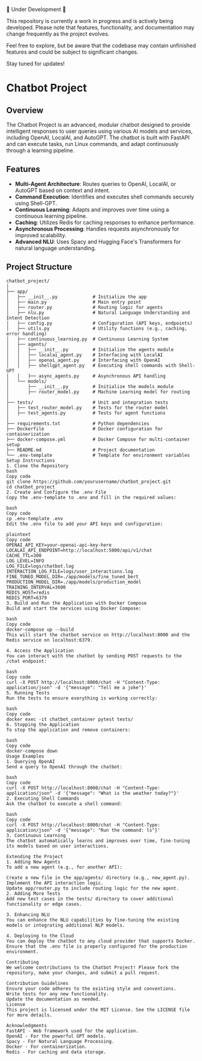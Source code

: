 🚧 Under Development 🚧

This repository is currently a work in progress and is actively being developed. Please note that features, functionality, and documentation may change frequently as the project evolves.

Feel free to explore, but be aware that the codebase may contain unfinished features and could be subject to significant changes.

Stay tuned for updates!



# Chatbot Project

## Overview

The Chatbot Project is an advanced, modular chatbot designed to provide intelligent responses to user queries using various AI models and services, including OpenAI, LocalAI, and AutoGPT. The chatbot is built with FastAPI and can execute tasks, run Linux commands, and adapt continuously through a learning pipeline.

## Features

- **Multi-Agent Architecture**: Routes queries to OpenAI, LocalAI, or AutoGPT based on context and intent.
- **Command Execution**: Identifies and executes shell commands securely using Shell-GPT.
- **Continuous Learning**: Adapts and improves over time using a continuous learning pipeline.
- **Caching**: Utilizes Redis for caching responses to enhance performance.
- **Asynchronous Processing**: Handles requests asynchronously for improved scalability.
- **Advanced NLU**: Uses Spacy and Hugging Face's Transformers for natural language understanding.

## Project Structure

```plaintext
chatbot_project/
│
├── app/
│   ├── __init__.py             # Initialize the app
│   ├── main.py                 # Main entry point
│   ├── router.py               # Routing logic for agents
│   ├── nlu.py                  # Natural Language Understanding and Intent Detection
│   ├── config.py               # Configuration (API keys, endpoints)
│   ├── utils.py                # Utility functions (e.g., caching, error handling)
│   ├── continuous_learning.py  # Continuous Learning System
│   ├── agents/
│   │   ├── __init__.py         # Initialize the agents module
│   │   ├── localai_agent.py    # Interfacing with LocalAI
│   │   ├── openai_agent.py     # Interfacing with OpenAI
│   │   ├── shellgpt_agent.py   # Executing shell commands with Shell-GPT
│   │   ├── async_agents.py     # Asynchronous API handling
│   └── models/
│       ├── __init__.py         # Initialize the models module
│       ├── router_model.py     # Machine Learning model for routing
│
├── tests/                      # Unit and integration tests
│   ├── test_router_model.py    # Tests for the router model
│   ├── test_agents.py          # Tests for agent functions
│
├── requirements.txt            # Python dependencies
├── Dockerfile                  # Docker configuration for containerization
├── docker-compose.yml          # Docker Compose for multi-container setup
├── README.md                   # Project documentation
└── .env-template               # Template for environment variables
Setup Instructions
1. Clone the Repository
bash
Copy code
git clone https://github.com/yourusername/chatbot_project.git
cd chatbot_project
2. Create and Configure the .env File
Copy the .env-template to .env and fill in the required values:

bash
Copy code
cp .env-template .env
Edit the .env file to add your API keys and configuration:

plaintext
Copy code
OPENAI_API_KEY=your-openai-api-key-here
LOCALAI_API_ENDPOINT=http://localhost:5000/api/v1/chat
CACHE_TTL=300
LOG_LEVEL=INFO
LOG_FILE=logs/chatbot.log
INTERACTION_LOG_FILE=logs/user_interactions.log
FINE_TUNED_MODEL_DIR=./app/models/fine_tuned_bert
PRODUCTION_MODEL_DIR=./app/models/production_model
TRAINING_INTERVAL=3600
REDIS_HOST=redis
REDIS_PORT=6379
3. Build and Run the Application with Docker Compose
Build and start the services using Docker Compose:

bash
Copy code
docker-compose up --build
This will start the chatbot service on http://localhost:8000 and the Redis service on localhost:6379.

4. Access the Application
You can interact with the chatbot by sending POST requests to the /chat endpoint:

bash
Copy code
curl -X POST http://localhost:8000/chat -H "Content-Type: application/json" -d '{"message": "Tell me a joke"}'
5. Running Tests
Run the tests to ensure everything is working correctly:

bash
Copy code
docker exec -it chatbot_container pytest tests/
6. Stopping the Application
To stop the application and remove containers:

bash
Copy code
docker-compose down
Usage Examples
1. Querying OpenAI
Send a query to OpenAI through the chatbot:

bash
Copy code
curl -X POST http://localhost:8000/chat -H "Content-Type: application/json" -d '{"message": "What is the weather today?"}'
2. Executing Shell Commands
Ask the chatbot to execute a shell command:

bash
Copy code
curl -X POST http://localhost:8000/chat -H "Content-Type: application/json" -d '{"message": "Run the command: ls"}'
3. Continuous Learning
The chatbot automatically learns and improves over time, fine-tuning its models based on user interactions.

Extending the Project
1. Adding New Agents
To add a new agent (e.g., for another API):

Create a new file in the app/agents/ directory (e.g., new_agent.py).
Implement the API interaction logic.
Update app/router.py to include routing logic for the new agent.
2. Adding More Tests
Add new test cases in the tests/ directory to cover additional functionality or edge cases.

3. Enhancing NLU
You can enhance the NLU capabilities by fine-tuning the existing models or integrating additional NLP models.

4. Deploying to the Cloud
You can deploy the chatbot to any cloud provider that supports Docker. Ensure that the .env file is properly configured for the production environment.

Contributing
We welcome contributions to the Chatbot Project! Please fork the repository, make your changes, and submit a pull request.

Contribution Guidelines
Ensure your code adheres to the existing style and conventions.
Write tests for any new functionality.
Update the documentation as needed.
License
This project is licensed under the MIT License. See the LICENSE file for more details.

Acknowledgments
FastAPI - Web framework used for the application.
OpenAI - For the powerful GPT models.
Spacy - For Natural Language Processing.
Docker - For containerization.
Redis - For caching and data storage.
